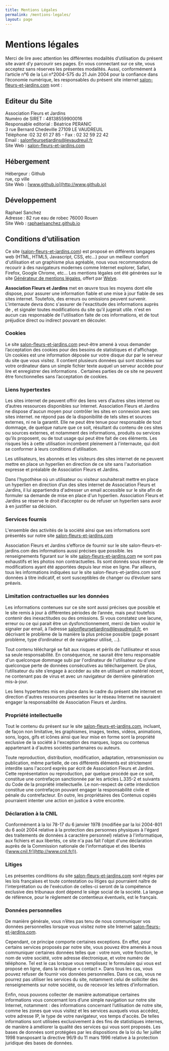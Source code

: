 ```yaml
---
title: Mentions Légales
permalink: /mentions-legales/
layout: page
---
```

# Mentions légales

Merci de lire avec attention les différentes modalités d’utilisation du présent site avant d’y parcourir ses pages. En vous connectant sur ce site, vous acceptez sans réserves les présentes modalités. Aussi, conformément à l’article n°6 de la Loi n°2004-575 du 21 Juin 2004 pour la confiance dans l’économie numérique, les responsables du présent site internet [salon-fleurs-et-jardins.com](http://salon-fleurs-et-jardins.com) sont :

## Editeur du Site
Association Fleurs et Jardins  
Numéro de SIRET :  48138559900016  
Responsable editorial : Béatrice PERANIC  
3 rue Bernard Chedeville 27109 LE VAUDREUIL  
Téléphone :02 32 61 27 85 - Fax : 02 32 59 22 42  
Email : salonfleursetjardins@levaudreuil.fr  
Site Web : [salon-fleurs-et-jardins.com](http://salon-fleurs-et-jardins.com)

## Hébergement
Hébergeur : Github  
rue, cp ville  
Site Web : [www.github.io](http://www.github.io)  

## Développement
Raphael Sanchez  
Adresse : 82 rue eau de robec 76000 Rouen  
Site Web : [raphaelsanchez.github.io](http://raphaelsanchez.github.io)

## Conditions d’utilisation
Ce site ([salon-fleurs-et-jardins.com](http://salon-fleurs-et-jardins.com)) est proposé en différents langages web (HTML, HTML5, Javascript, CSS, etc…) pour un meilleur confort d'utilisation et un graphisme plus agréable, nous vous recommandons de recourir à des navigateurs modernes comme Internet explorer, Safari, Firefox, Google Chrome, etc…
Les mentions légales ont été générées sur le site [Générateur de mentions légales](http://www.generateur-de-mentions-legales.com), offert par [Welye](http://welye.com).

**Association Fleurs et Jardins** met en œuvre tous les moyens dont elle dispose, pour assurer une information fiable et une mise à jour fiable de ses sites internet. Toutefois, des erreurs ou omissions peuvent survenir. L'internaute devra donc s'assurer de l'exactitude des informations auprès de , et signaler toutes modifications du site qu'il jugerait utile. n'est en aucun cas responsable de l'utilisation faite de ces informations, et de tout préjudice direct ou indirect pouvant en découler.

### Cookies
Le site [salon-fleurs-et-jardins.com](http://salon-fleurs-et-jardins.com) peut-être amené à vous demander l’acceptation des cookies pour des besoins de statistiques et d'affichage. Un cookies est une information déposée sur votre disque dur par le serveur du site que vous visitez. Il contient plusieurs données qui sont stockées sur votre ordinateur dans un simple fichier texte auquel un serveur accède pour lire et enregistrer des informations . Certaines parties de ce site ne peuvent être fonctionnelles sans l’acceptation de cookies.

### Liens hypertextes
Les sites internet de peuvent offrir des liens vers d’autres sites internet ou d’autres ressources disponibles sur Internet. Association Fleurs et Jardins ne dispose d'aucun moyen pour contrôler les sites en connexion avec ses sites internet. ne répond pas de la disponibilité de tels sites et sources externes, ni ne la garantit. Elle ne peut être tenue pour responsable de tout dommage, de quelque nature que ce soit, résultant du contenu de ces sites ou sources externes, et notamment des informations, produits ou services qu’ils proposent, ou de tout usage qui peut être fait de ces éléments. Les risques liés à cette utilisation incombent pleinement à l'internaute, qui doit se conformer à leurs conditions d'utilisation.

Les utilisateurs, les abonnés et les visiteurs des sites internet de ne peuvent mettre en place un hyperlien en direction de ce site sans l'autorisation expresse et préalable de Association Fleurs et Jardins.

Dans l'hypothèse où un utilisateur ou visiteur souhaiterait mettre en place un hyperlien en direction d’un des sites internet de Association Fleurs et Jardins, il lui appartiendra d'adresser un email accessible sur le site afin de formuler sa demande de mise en place d'un hyperlien. Association Fleurs et Jardins se réserve le droit d’accepter ou de refuser un hyperlien sans avoir à en justifier sa décision.

### Services fournis
L'ensemble des activités de la société ainsi que ses informations sont présentés sur notre site [salon-fleurs-et-jardins.com](http://salon-fleurs-et-jardins.com")

Association Fleurs et Jardins s’efforce de fournir sur le site salon-fleurs-et-jardins.com des informations aussi précises que possible. les renseignements figurant sur le site [salon-fleurs-et-jardins.com](http://salon-fleurs-et-jardins.com) ne sont pas exhaustifs et les photos non contractuelles. Ils sont donnés sous réserve de modifications ayant été apportées depuis leur mise en ligne. Par ailleurs, tous les informations indiquées sur le site salon-fleurs-et-jardins.com sont données à titre indicatif, et sont susceptibles de changer ou d’évoluer sans préavis.

### Limitation contractuelles sur les données
Les informations contenues sur ce site sont aussi précises que possible et le site remis à jour à différentes périodes de l’année, mais peut toutefois contenir des inexactitudes ou des omissions. Si vous constatez une lacune, erreur ou ce qui parait être un dysfonctionnement, merci de bien vouloir le signaler par email, à l’adresse salonfleursetjardins@levaudreuil.fr, en décrivant le problème de la manière la plus précise possible (page posant problème, type d’ordinateur et de navigateur utilisé, …).

Tout contenu téléchargé se fait aux risques et périls de l'utilisateur et sous sa seule responsabilité. En conséquence, ne saurait être tenu responsable d'un quelconque dommage subi par l'ordinateur de l'utilisateur ou d'une quelconque perte de données consécutives au téléchargement. De plus, l’utilisateur du site s’engage à accéder au site en utilisant un matériel récent, ne contenant pas de virus et avec un navigateur de dernière génération mis-à-jour.

Les liens hypertextes mis en place dans le cadre du présent site internet en direction d'autres ressources présentes sur le réseau Internet ne sauraient engager la responsabilité de Association Fleurs et Jardins.

### Propriété intellectuelle
Tout le contenu du présent sur le site [salon-fleurs-et-jardins.com](http://salon-fleurs-et-jardins.com), incluant, de façon non limitative, les graphismes, images, textes, vidéos, animations, sons, logos, gifs et icônes ainsi que leur mise en forme sont la propriété exclusive de la société à l'exception des marques, logos ou contenus appartenant à d'autres sociétés partenaires ou auteurs.

Toute reproduction, distribution, modification, adaptation, retransmission ou publication, même partielle, de ces différents éléments est strictement interdite sans l'accord exprès par écrit de Association Fleurs et Jardins. Cette représentation ou reproduction, par quelque procédé que ce soit, constitue une contrefaçon sanctionnée par les articles L.335-2 et suivants du Code de la propriété intellectuelle. Le non-respect de cette interdiction constitue une contrefaçon pouvant engager la responsabilité civile et pénale du contrefacteur. En outre, les propriétaires des Contenus copiés pourraient intenter une action en justice à votre encontre.

### Déclaration à la CNIL
Conformément à la loi 78-17 du 6 janvier 1978 (modifiée par la loi 2004-801 du 6 août 2004 relative à la protection des personnes physiques à l'égard des traitements de données à caractère personnel) relative à l'informatique, aux fichiers et aux libertés, ce site n'a pas fait l'objet d'une déclaration  auprès de la Commission nationale de l'informatique et des libertés ([www.cnil.fr](http://www.cnil.fr/)).

### Litiges
Les présentes conditions du site [salon-fleurs-et-jardins.com](http://salon-fleurs-et-jardins.com) sont régies par les lois françaises et toute contestation ou litiges qui pourraient naître de l'interprétation ou de l'exécution de celles-ci seront de la compétence exclusive des tribunaux dont dépend le siège social de la société. La langue de référence, pour le règlement de contentieux éventuels, est le français.

### Données personnelles
De manière générale, vous n’êtes pas tenu de nous communiquer vos données personnelles lorsque vous visitez notre site Internet [salon-fleurs-et-jardins.com](http://salon-fleurs-et-jardins.com).

Cependant, ce principe comporte certaines exceptions. En effet, pour certains services proposés par notre site, vous pouvez être amenés à nous communiquer certaines données telles que : votre nom, votre fonction, le nom de votre société, votre adresse électronique, et votre numéro de téléphone. Tel est le cas lorsque vous remplissez le formulaire qui vous est proposé en ligne, dans la rubrique « contact ». Dans tous les cas, vous pouvez refuser de fournir vos données personnelles. Dans ce cas, vous ne pourrez pas utiliser les services du site, notamment celui de solliciter des renseignements sur notre société, ou de recevoir les lettres d’information.

Enfin, nous pouvons collecter de manière automatique certaines informations vous concernant lors d’une simple navigation sur notre site Internet, notamment : des informations concernant l’utilisation de notre site, comme les zones que vous visitez et les services auxquels vous accédez, votre adresse IP, le type de votre navigateur, vos temps d'accès. De telles informations sont utilisées exclusivement à des fins de statistiques internes, de manière à améliorer la qualité des services qui vous sont proposés. Les bases de données sont protégées par les dispositions de la loi du 1er juillet 1998 transposant la directive 96/9 du 11 mars 1996 relative à la protection juridique des bases de données.
